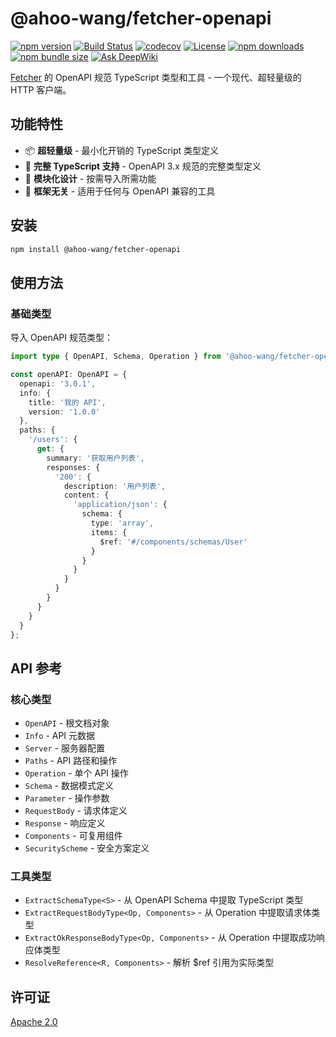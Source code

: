 # @ahoo-wang/fetcher-openapi

[![npm version](https://img.shields.io/npm/v/@ahoo-wang/fetcher-openapi.svg)](https://www.npmjs.com/package/@ahoo-wang/fetcher-openapi)
[![Build Status](https://github.com/Ahoo-Wang/fetcher/actions/workflows/ci.yml/badge.svg)](https://github.com/Ahoo-Wang/fetcher/actions)
[![codecov](https://codecov.io/gh/Ahoo-Wang/fetcher/graph/badge.svg?token=JGiWZ52CvJ)](https://codecov.io/gh/Ahoo-Wang/fetcher)
[![License](https://img.shields.io/npm/l/@ahoo-wang/fetcher-openapi.svg)](https://github.com/Ahoo-Wang/fetcher/blob/main/LICENSE)
[![npm downloads](https://img.shields.io/npm/dm/@ahoo-wang/fetcher-openapi.svg)](https://www.npmjs.com/package/@ahoo-wang/fetcher-openapi)
[![npm bundle size](https://img.shields.io/bundlephobia/minzip/%40ahoo-wang%2Ffetcher-openapi)](https://www.npmjs.com/package/@ahoo-wang/fetcher-openapi)
[![Ask DeepWiki](https://deepwiki.com/badge.svg)](https://deepwiki.com/Ahoo-Wang/fetcher)

[Fetcher](https://github.com/Ahoo-Wang/fetcher) 的 OpenAPI 规范 TypeScript 类型和工具 - 一个现代、超轻量级的 HTTP 客户端。

## 功能特性

- 📦 **超轻量级** - 最小化开销的 TypeScript 类型定义
- 🦺 **完整 TypeScript 支持** - OpenAPI 3.x 规范的完整类型定义
- 🧩 **模块化设计** - 按需导入所需功能
- 🎯 **框架无关** - 适用于任何与 OpenAPI 兼容的工具

## 安装

```bash
npm install @ahoo-wang/fetcher-openapi
```

## 使用方法

### 基础类型

导入 OpenAPI 规范类型：

```typescript
import type { OpenAPI, Schema, Operation } from '@ahoo-wang/fetcher-openapi';

const openAPI: OpenAPI = {
  openapi: '3.0.1',
  info: {
    title: '我的 API',
    version: '1.0.0'
  },
  paths: {
    '/users': {
      get: {
        summary: '获取用户列表',
        responses: {
          '200': {
            description: '用户列表',
            content: {
              'application/json': {
                schema: {
                  type: 'array',
                  items: {
                    $ref: '#/components/schemas/User'
                  }
                }
              }
            }
          }
        }
      }
    }
  }
};
```

## API 参考

### 核心类型

- `OpenAPI` - 根文档对象
- `Info` - API 元数据
- `Server` - 服务器配置
- `Paths` - API 路径和操作
- `Operation` - 单个 API 操作
- `Schema` - 数据模式定义
- `Parameter` - 操作参数
- `RequestBody` - 请求体定义
- `Response` - 响应定义
- `Components` - 可复用组件
- `SecurityScheme` - 安全方案定义

### 工具类型

- `ExtractSchemaType<S>` - 从 OpenAPI Schema 中提取 TypeScript 类型
- `ExtractRequestBodyType<Op, Components>` - 从 Operation 中提取请求体类型
- `ExtractOkResponseBodyType<Op, Components>` - 从 Operation 中提取成功响应体类型
- `ResolveReference<R, Components>` - 解析 $ref 引用为实际类型

## 许可证

[Apache 2.0](https://github.com/Ahoo-Wang/fetcher/blob/master/LICENSE)
